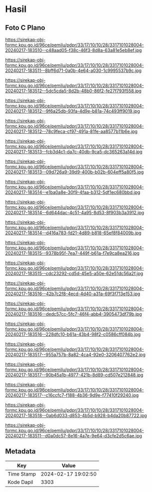 # Hasil

## Foto C Plano

https://sirekap-obj-formc.kpu.go.id/96ce/pemilu/pdpr/33/17/10/10/28/3317101028004-20240217-183510--c48aad05-f38c-46f3-8d8a-63a81e5eb8ef.jpg

https://sirekap-obj-formc.kpu.go.id/96ce/pemilu/pdpr/33/17/10/10/28/3317101028004-20240217-183511--8bff6d71-0a0b-4e64-a030-1c9995537b9c.jpg

https://sirekap-obj-formc.kpu.go.id/96ce/pemilu/pdpr/33/17/10/10/28/3317101028004-20240217-183512--5dc5cda5-8d2b-48b0-86f2-fe27f793f558.jpg

https://sirekap-obj-formc.kpu.go.id/96ce/pemilu/pdpr/33/17/10/10/28/3317101028004-20240217-183512--9f6a25db-93fa-4d9e-b81a-74c493ff9019.jpg

https://sirekap-obj-formc.kpu.go.id/96ce/pemilu/pdpr/33/17/10/10/28/3317101028004-20240217-183512--78c9feca-cf97-491a-81fe-aa8577b11b6e.jpg

https://sirekap-obj-formc.kpu.go.id/96ce/pemilu/pdpr/33/17/10/10/28/3317101028004-20240217-183513--fcb3d4c1-da7c-40db-9ca5-dc365263a14d.jpg

https://sirekap-obj-formc.kpu.go.id/96ce/pemilu/pdpr/33/17/10/10/28/3317101028004-20240217-183513--09d726a9-39d9-400b-b02b-604eff5a80f5.jpg

https://sirekap-obj-formc.kpu.go.id/96ce/pemilu/pdpr/33/17/10/10/28/3317101028004-20240217-183514--e1ba0a8e-30f9-4faa-b312-5df1ec680bbd.jpg

https://sirekap-obj-formc.kpu.go.id/96ce/pemilu/pdpr/33/17/10/10/28/3317101028004-20240217-183514--6d644dac-4c51-4a95-8d53-8f903b3a3912.jpg

https://sirekap-obj-formc.kpu.go.id/96ce/pemilu/pdpr/33/17/10/10/28/3317101028004-20240217-183514--d416a783-fd21-4d89-b818-65ef8f84009b.jpg

https://sirekap-obj-formc.kpu.go.id/96ce/pemilu/pdpr/33/17/10/10/28/3317101028004-20240217-183515--9378b95f-7ea7-449f-b61a-f7e9ca8ea216.jpg

https://sirekap-obj-formc.kpu.go.id/96ce/pemilu/pdpr/33/17/10/10/28/3317101028004-20240217-183515--cdc23292-cd5d-45e5-a50e-62e51dc56a2f.jpg

https://sirekap-obj-formc.kpu.go.id/96ce/pemilu/pdpr/33/17/10/10/28/3317101028004-20240217-183516--42b7c2f8-4ecd-4d40-a31a-69f3f713e153.jpg

https://sirekap-obj-formc.kpu.go.id/96ce/pemilu/pdpr/33/17/10/10/28/3317101028004-20240217-183516--dedc57cc-5fc7-46f4-abb4-3905473df79b.jpg

https://sirekap-obj-formc.kpu.go.id/96ce/pemilu/pdpr/33/17/10/10/28/3317101028004-20240217-183516--228dfc10-b61a-43b4-98f2-c0586cff084b.jpg

https://sirekap-obj-formc.kpu.go.id/96ce/pemilu/pdpr/33/17/10/10/28/3317101028004-20240217-183517--955a757b-8a82-4ca4-92e0-3206407762e2.jpg

https://sirekap-obj-formc.kpu.go.id/96ce/pemilu/pdpr/33/17/10/10/28/3317101028004-20240217-183517--90b45a1b-4977-421b-8d89-cd507e212848.jpg

https://sirekap-obj-formc.kpu.go.id/96ce/pemilu/pdpr/33/17/10/10/28/3317101028004-20240217-183517--c16ccfc7-f188-4b36-9d9e-f77410f29240.jpg

https://sirekap-obj-formc.kpu.go.id/96ce/pemilu/pdpr/33/17/10/10/28/3317101028004-20240217-183518--0ab6d033-d853-4b5d-b928-b4da20b87722.jpg

https://sirekap-obj-formc.kpu.go.id/96ce/pemilu/pdpr/33/17/10/10/28/3317101028004-20240217-183511--d0a0dc57-8e16-4a7e-9e64-d3cfe2d5c6ae.jpg


## Metadata

| Key        | Value               |
| ---------- | ------------------- |
| Time Stamp | 2024-02-17 19:02:50 |
| Kode Dapil | 3303                |



